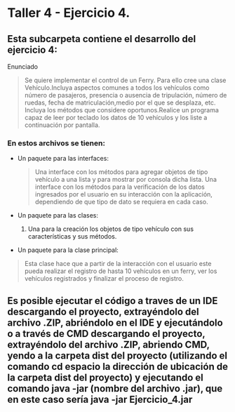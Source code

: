# Taller 4 - Ejercicio 4.
## Esta subcarpeta contiene el desarrollo del ejercicio 4:
Enunciado
> Se quiere implementar el control de un Ferry. Para ello cree una clase Vehículo.Incluya aspectos comunes a todos los vehículos como número de pasajeros, presencia o ausencia de tripulación, número de ruedas, fecha de matriculación,medio por el que se desplaza, etc. Incluya los métodos que considere oportunos.Realice un programa capaz de leer por teclado los datos de 10 vehículos y los liste a continuación por pantalla.

### En estos archivos se tienen:
* Un paquete para las interfaces:
  > Una interface con los métodos para agregar objetos de tipo vehículo a una lista y para mostrar por consola dicha lista.
  > Una interface con los métodos para la verificación de los datos ingresados por el usuario en su interacción con la aplicación, dependiendo de que tipo de dato se requiera en cada caso.

* Un paquete para las clases:
  1. Una para la creación los objetos de tipo vehículo con sus características y sus métodos.

* Un paquete para la clase principal:
> Esta clase hace que a partir de la interacción con el usuario este pueda realizar el registro de hasta 10 vehículos en un ferry, ver los vehículos registrados y finalizar el proceso de registro.
> 
## Es posible ejecutar el código a traves de un IDE descargando el proyecto, extrayéndolo del archivo .ZIP, abriéndolo en el IDE y ejecutándolo o a través de CMD descargando el proyecto, extrayéndolo del archivo .ZIP, abriendo CMD, yendo a la carpeta dist del proyecto (utilizando el comando cd espacio la dirección de ubicación de la carpeta dist del proyecto) y ejecutando el comando java -jar (nombre del archivo .jar), que en este caso sería java -jar Ejercicio_4.jar
